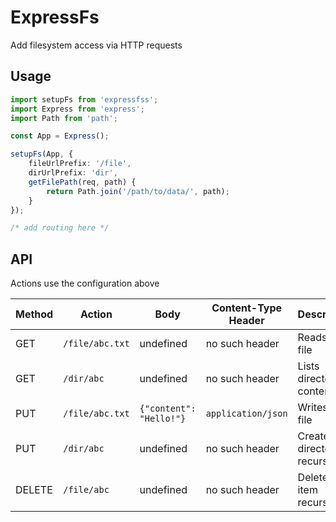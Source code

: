 # ExpressFs
Add filesystem access via HTTP requests

## Usage
```TypeScript
import setupFs from 'expressfss';
import Express from 'express';
import Path from 'path';

const App = Express();

setupFs(App, {
    fileUrlPrefix: '/file',
    dirUrlPrefix: 'dir',
    getFilePath(req, path) {
        return Path.join('/path/to/data/', path);
    }
});

/* add routing here */
```

## API
Actions use the configuration above

| Method | Action             | Body                    | Content-Type Header | Description                   |
| ------ | ------------------ | ----------------------- | ------------------- | ----------------------------- |
| GET    | `/file/abc.txt`    | undefined               | no such header      | Reads the file                |
| GET    | `/dir/abc`         | undefined               | no such header      | Lists directory contents      |
| PUT    | `/file/abc.txt`    | `{"content": "Hello!"}` | `application/json`  | Writes the file               |
| PUT    | `/dir/abc`         | undefined               | no such header      | Creates directory recursively |
| DELETE | `/file/abc`        | undefined               | no such header      | Deletes the item recursively  |
